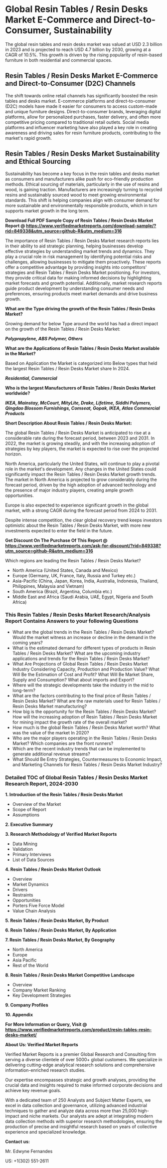 <h1>Global Resin Tables / Resin Desks Market E-Commerce and Direct-to-Consumer, Sustainability</h1><p class=""><p>The global resin tables and resin desks market was valued at USD 2.3 billion in 2023 and is projected to reach USD 4.7 billion by 2030, growing at a CAGR of 10.5%. This growth is driven by the rising popularity of resin-based furniture in both residential and commercial spaces.</p><h2>Resin Tables / Resin Desks Market E-Commerce and Direct-to-Consumer (D2C) Channels</h2><p>The shift towards online retail channels has significantly boosted the resin tables and desks market. E-commerce platforms and direct-to-consumer (D2C) models have made it easier for consumers to access custom-made and unique furniture designs. Direct-to-consumer brands, leveraging digital platforms, allow for personalized purchases, faster delivery, and often more competitive pricing compared to traditional retail outlets. Social media platforms and influencer marketing have also played a key role in creating awareness and driving sales for resin furniture products, contributing to the market's rapid growth.</p><h2>Resin Tables / Resin Desks Market Sustainability and Ethical Sourcing</h2><p>Sustainability has become a key focus in the resin tables and desks market as consumers and manufacturers alike push for eco-friendly production methods. Ethical sourcing of materials, particularly in the use of resins and wood, is gaining traction. Manufacturers are increasingly turning to recycled resins and sustainably sourced wood to meet growing environmental standards. This shift is helping companies align with consumer demand for more sustainable and environmentally responsible products, which in turn supports market growth in the long term.</p></p><p class=""><strong>Download Full PDF Sample Copy of Resin Tables / Resin Desks Market Report @ <a href="https://www.verifiedmarketreports.com/download-sample/?rid=849338&utm_source=github-R&utm_medium=316" target="_blank">https://www.verifiedmarketreports.com/download-sample/?rid=849338&utm_source=github-R&utm_medium=316</a></strong></p><p>The importance of&nbsp;Resin Tables / Resin Desks Market research reports lies in their ability to aid strategic planning, helping businesses develop effective strategies by understanding market trends and dynamics. They play a crucial role in risk management by identifying potential risks and challenges, allowing businesses to mitigate them proactively. These reports offer a competitive advantage by providing insights into competitors' strategies and Resin Tables / Resin Desks Market positioning. For investors, they provide critical data for making informed decisions by highlighting market forecasts and growth potential. Additionally, market research reports guide product development by understanding consumer needs and preferences, ensuring products meet market demands and drive business growth.</p><p><strong>What are the&nbsp;Type driving the growth of the Resin Tables / Resin Desks Market?</strong></p><p id="" class="">Growing demand for below Type around the world has had a direct impact on the growth of the Resin Tables / Resin Desks Market:</p><p class=""><em><strong>Polypropylene, ABS Polymer, Others</strong></em></p><p class=""><strong>What are the&nbsp;Applications&nbsp;of Resin Tables / Resin Desks Market available in the Market?</strong></p><p id="" class="">Based on Application the Market is categorized into Below types that held the largest Resin Tables / Resin Desks Market share In 2024.</p><p class=""><em><strong>Residential, Commercial</strong></em></p><p class=""><strong>Who is the largest Manufacturers of Resin Tables / Resin Desks Market worldwide?</strong></p><p><em><strong>IKEA, Mainstay, McCourt, MityLite, Drake, Lifetime, Siddhi Polymers, Qingdao Blossom Furnishings, Comseat, Gopak, IKEA, Atlas Commercial Products</strong></em></p><p id="" class=""><strong>Short Description About Resin Tables / Resin Desks Market:</strong></p><p>The global Resin Tables / Resin Desks Market is anticipated to rise at a considerable rate during the forecast period, between 2023 and 2031. In 2022, the market is growing steadily, and with the increasing adoption of strategies by key players, the market is expected to rise over the projected horizon.</p><p>North America, particularly the United States, will continue to play a pivotal role in the market's development. Any changes in the United States could significantly impact the Resin Tables / Resin Desks Market growth trends. The market in North America is projected to grow considerably during the forecast period, driven by the high adoption of advanced technology and the presence of major industry players, creating ample growth opportunities.</p><p>Europe is also expected to experience significant growth in the global market, with a strong CAGR during the forecast period from 2024 to 2031.</p><p>Despite intense competition, the clear global recovery trend keeps investors optimistic about the Resin Tables / Resin Desks Market, with more new investments expected to enter the field in the future.</p><p id="" class=""><strong>Get Discount On The Purchase Of This Report @ <a href="https://www.verifiedmarketreports.com/ask-for-discount/?rid=849338?utm_source=github-R&utm_medium=316" target="_blank">https://www.verifiedmarketreports.com/ask-for-discount/?rid=849338?utm_source=github-R&utm_medium=316</a></strong></p><p class="">Which regions are leading the Resin Tables / Resin Desks Market?</p><ul><li>North America (United States, Canada and Mexico)</li><li>Europe (Germany, UK, France, Italy, Russia and Turkey etc.)</li><li>Asia-Pacific (China, Japan, Korea, India, Australia, Indonesia, Thailand, Philippines, Malaysia and Vietnam)</li><li>South America (Brazil, Argentina, Columbia etc.)</li><li>Middle East and Africa (Saudi Arabia, UAE, Egypt, Nigeria and South Africa)</li></ul><h3 id="" class="">This Resin Tables / Resin Desks Market Research/Analysis Report Contains Answers to your following Questions</h3><ul><li>What are the global trends in the Resin Tables / Resin Desks Market? Would the market witness an increase or decline in the demand in the coming years?</li><li>What is the estimated demand for different types of products in Resin Tables / Resin Desks Market? What are the upcoming industry applications and trends for the Resin Tables / Resin Desks Market?</li><li>What Are Projections of Global Resin Tables / Resin Desks Market Industry Considering Capacity, Production and Production Value? What Will Be the Estimation of Cost and Profit? What Will Be Market Share, Supply and Consumption? What about imports and Export?</li><li>Where will the strategic developments take the industry in the mid to long-term?</li><li>What are the factors contributing to the final price of Resin Tables / Resin Desks Market? What are the raw materials used for Resin Tables / Resin Desks Market manufacturing?</li><li>How big is the opportunity for the Resin Tables / Resin Desks Market? How will the increasing adoption of Resin Tables / Resin Desks Market for mining impact the growth rate of the overall market?</li><li>How much is the global Resin Tables / Resin Desks Market worth? What was the value of the market In 2020?</li><li>Who are the major players operating in the Resin Tables / Resin Desks Market? Which companies are the front runners?</li><li>Which are the recent industry trends that can be implemented to generate additional revenue streams?</li><li>What Should Be Entry Strategies, Countermeasures to Economic Impact, and Marketing Channels for Resin Tables / Resin Desks Market Industry?</li></ul><h3 id="" class="">Detailed TOC of Global Resin Tables / Resin Desks Market Research Report, 2024-2030</h3><p id="" class=""><strong>1. Introduction of the Resin Tables / Resin Desks Market</strong></p><ul><li>Overview of the Market</li><li>Scope of Report</li><li>Assumptions</li></ul><p id="" class=""><strong>2. Executive Summary</strong></p><p id="" class=""><strong>3. Research Methodology of Verified Market Reports</strong></p><ul><li>Data Mining</li><li>Validation</li><li>Primary Interviews</li><li>List of Data Sources</li></ul><p id="" class=""><strong>4. Resin Tables / Resin Desks Market Outlook</strong></p><ul><li>Overview</li><li>Market Dynamics</li><li>Drivers</li><li>Restraints</li><li>Opportunities</li><li>Porters Five Force Model</li><li>Value Chain Analysis</li></ul><p id="" class=""><strong>5. Resin Tables / Resin Desks Market, By Product</strong></p><p id="" class=""><strong>6. Resin Tables / Resin Desks Market, By Application</strong></p><p id="" class=""><strong>7. Resin Tables / Resin Desks Market, By Geography</strong></p><ul><li>North America</li><li>Europe</li><li>Asia Pacific</li><li>Rest of the World</li></ul><p id="" class=""><strong>8. Resin Tables / Resin Desks Market Competitive Landscape</strong></p><ul><li>Overview</li><li>Company Market Ranking</li><li>Key Development Strategies</li></ul><p id="" class=""><strong>9. Company Profiles</strong></p><p id="" class=""><strong>10. Appendix</strong></p><p id="" class=""><strong>For More Information or Query, Visit @ <a href="https://www.verifiedmarketreports.com/product/resin-tables-resin-desks-market/" target="_blank">https://www.verifiedmarketreports.com/product/resin-tables-resin-desks-market/</a></strong></p><p id="" class=""><strong>About Us: Verified Market Reports</strong></p><p id="" class="">Verified Market Reports is a premier Global Research and Consulting firm serving a diverse clientele of over 5000+ global customers. We specialize in delivering cutting-edge analytical research solutions and comprehensive information-enriched research studies.</p><p id="" class="">Our expertise encompasses strategic and growth analyses, providing the crucial data and insights required to make informed corporate decisions and achieve key revenue goals.</p><p id="" class="">With a dedicated team of 250 Analysts and Subject Matter Experts, we excel in data collection and governance, utilizing advanced industrial techniques to gather and analyze data across more than 25,000 high-impact and niche markets. Our analysts are adept at integrating modern data collection methods with superior research methodologies, ensuring the production of precise and insightful research based on years of collective experience and specialized knowledge.</p><p id="" class=""><strong>Contact us:</strong></p><p id="" class="">Mr. Edwyne Fernandes</p><p id="" class="">US: +1(302) 551-2611</p>